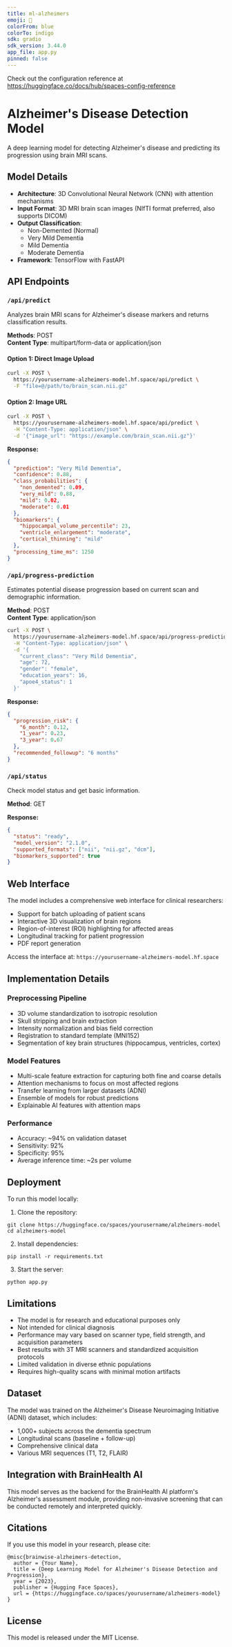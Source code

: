 ```yaml
---
title: ml-alzheimers
emoji: 🧠
colorFrom: blue
colorTo: indigo
sdk: gradio
sdk_version: 3.44.0
app_file: app.py
pinned: false
---
```


Check out the configuration reference at https://huggingface.co/docs/hub/spaces-config-reference

# Alzheimer's Disease Detection Model

A deep learning model for detecting Alzheimer's disease and predicting its progression using brain MRI scans.

## Model Details

- **Architecture**: 3D Convolutional Neural Network (CNN) with attention mechanisms
- **Input Format**: 3D MRI brain scan images (NIfTI format preferred, also supports DICOM)
- **Output Classification**:
  - Non-Demented (Normal)
  - Very Mild Dementia
  - Mild Dementia
  - Moderate Dementia
- **Framework**: TensorFlow with FastAPI

## API Endpoints

### `/api/predict`

Analyzes brain MRI scans for Alzheimer's disease markers and returns classification results.

**Methods**: POST  
**Content Type**: multipart/form-data or application/json

#### Option 1: Direct Image Upload

```bash
curl -X POST \
  https://yourusername-alzheimers-model.hf.space/api/predict \
  -F "file=@/path/to/brain_scan.nii.gz"
```

#### Option 2: Image URL

```bash
curl -X POST \
  https://yourusername-alzheimers-model.hf.space/api/predict \
  -H "Content-Type: application/json" \
  -d '{"image_url": "https://example.com/brain_scan.nii.gz"}'
```

**Response:**
```json
{
  "prediction": "Very Mild Dementia",
  "confidence": 0.88,
  "class_probabilities": {
    "non_demented": 0.09,
    "very_mild": 0.88,
    "mild": 0.02,
    "moderate": 0.01
  },
  "biomarkers": {
    "hippocampal_volume_percentile": 23,
    "ventricle_enlargement": "moderate",
    "cortical_thinning": "mild"
  },
  "processing_time_ms": 1250
}
```

### `/api/progress-prediction`

Estimates potential disease progression based on current scan and demographic information.

**Method**: POST  
**Content Type**: application/json

```bash
curl -X POST \
  https://yourusername-alzheimers-model.hf.space/api/progress-prediction \
  -H "Content-Type: application/json" \
  -d '{
    "current_class": "Very Mild Dementia",
    "age": 72,
    "gender": "female",
    "education_years": 16,
    "apoe4_status": 1
  }'
```

**Response:**
```json
{
  "progression_risk": {
    "6_month": 0.12,
    "1_year": 0.23,
    "3_year": 0.67
  },
  "recommended_followup": "6 months"
}
```

### `/api/status`

Check model status and get basic information.

**Method**: GET

**Response:**
```json
{
  "status": "ready",
  "model_version": "2.1.0",
  "supported_formats": ["nii", "nii.gz", "dcm"],
  "biomarkers_supported": true
}
```

## Web Interface

The model includes a comprehensive web interface for clinical researchers:
- Support for batch uploading of patient scans
- Interactive 3D visualization of brain regions
- Region-of-interest (ROI) highlighting for affected areas
- Longitudinal tracking for patient progression
- PDF report generation

Access the interface at: `https://yourusername-alzheimers-model.hf.space`

## Implementation Details

### Preprocessing Pipeline
- 3D volume standardization to isotropic resolution
- Skull stripping and brain extraction
- Intensity normalization and bias field correction
- Registration to standard template (MNI152)
- Segmentation of key brain structures (hippocampus, ventricles, cortex)

### Model Features
- Multi-scale feature extraction for capturing both fine and coarse details
- Attention mechanisms to focus on most affected regions
- Transfer learning from larger datasets (ADNI)
- Ensemble of models for robust predictions
- Explainable AI features with attention maps

### Performance
- Accuracy: ~94% on validation dataset
- Sensitivity: 92%
- Specificity: 95%
- Average inference time: ~2s per volume

## Deployment

To run this model locally:

1. Clone the repository:
```
git clone https://huggingface.co/spaces/yourusername/alzheimers-model
cd alzheimers-model
```

2. Install dependencies:
```
pip install -r requirements.txt
```

3. Start the server:
```
python app.py
```

## Limitations

- The model is for research and educational purposes only
- Not intended for clinical diagnosis
- Performance may vary based on scanner type, field strength, and acquisition parameters
- Best results with 3T MRI scanners and standardized acquisition protocols
- Limited validation in diverse ethnic populations
- Requires high-quality scans with minimal motion artifacts

## Dataset

The model was trained on the Alzheimer's Disease Neuroimaging Initiative (ADNI) dataset, which includes:
- 1,000+ subjects across the dementia spectrum
- Longitudinal scans (baseline + follow-up)
- Comprehensive clinical data
- Various MRI sequences (T1, T2, FLAIR)

## Integration with BrainHealth AI

This model serves as the backend for the BrainHealth AI platform's Alzheimer's assessment module, providing non-invasive screening that can be conducted remotely and interpreted quickly.

## Citations

If you use this model in your research, please cite:

```
@misc{brainwise-alzheimers-detection,
  author = {Your Name},
  title = {Deep Learning Model for Alzheimer's Disease Detection and Progression},
  year = {2023},
  publisher = {Hugging Face Spaces},
  url = {https://huggingface.co/spaces/yourusername/alzheimers-model}
}
```

## License

This model is released under the MIT License. 